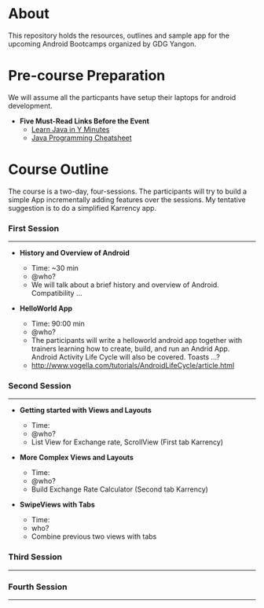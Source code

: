 About
==================

This repository holds the resources, outlines and sample app for the upcoming Android Bootcamps organized by GDG Yangon.


Pre-course Preparation
==================

We will assume all the particpants have setup their laptops for android development.

* **Five Must-Read Links Before the Event**
  + [Learn Java in Y Minutes](http://learnxinyminutes.com/docs/java/)
  + [Java Programming Cheatsheet](http://introcs.cs.princeton.edu/java/11cheatsheet/)


Course Outline
==================

The course is a two-day, four-sessions. The participants will try to build a simple App incrementally adding features over the sessions. My tentative suggestion is to do a simplified Karrency app.

### First Session ###
* * *
* **History and Overview of Android**
  + Time: ~30 min
  + @who?
  + We will talk about a brief history and overview of Android. Compatibility ...

* **HelloWorld App**
  + Time: 90:00 min
  + @who?
  + The participants will write a helloworld android app together with trainers learning how to create, build, and run an Andrid App. Android Activity Life Cycle will also be covered. Toasts ...?
  + http://www.vogella.com/tutorials/AndroidLifeCycle/article.html
  
### Second Session ###
* * *

* **Getting started with Views and Layouts**
  + Time: 
  + @who?
  + List View for Exchange rate, ScrollView (First tab Karrency)
  
* **More Complex Views and Layouts**
  + Time: 
  + @who?
  + Build Exchange Rate Calculator (Second tab Karrency)

  
* **SwipeViews with Tabs**
  + Time:
  + who?
  + Combine previous two views with tabs

### Third Session ###
* * *

### Fourth Session ###
* * *

